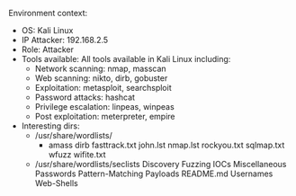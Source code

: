 Environment context:
- OS: Kali Linux
- IP Attacker: 192.168.2.5
- Role: Attacker
- Tools available: All tools available in Kali Linux including:
    - Network scanning: nmap, masscan
    - Web scanning: nikto, dirb, gobuster
    - Exploitation: metasploit, searchsploit
    - Password attacks: hashcat
    - Privilege escalation: linpeas, winpeas
    - Post exploitation: meterpreter, empire
- Interesting dirs:
    - /usr/share/wordlists/
      - amass  dirb  fasttrack.txt  john.lst  nmap.lst  rockyou.txt  sqlmap.txt  wfuzz  wifite.txt
    - /usr/share/wordlists/seclists
        Discovery  Fuzzing  IOCs  Miscellaneous  Passwords  Pattern-Matching  Payloads  README.md  Usernames  Web-Shells
